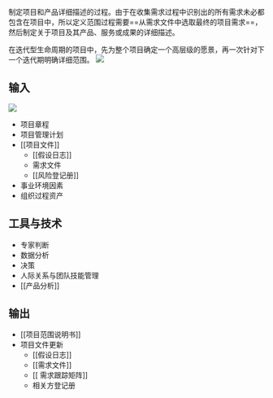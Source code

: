 制定项目和产品详细描述的过程。由于在收集需求过程中识别出的所有需求未必都包含在项目中，所以定义范围过程需要==从需求文件中选取最终的项目需求==，然后制定关于项目及其产品、服务或成果的详细描述。

在迭代型生命周期的项目中，先为整个项目确定一个高层级的愿景，再一次针对下一个迭代期明确详细范围。
![](https://raw.githubusercontent.com/a812305914/PMP/main/img/202210061128411.png)


## 输入
![](https://raw.githubusercontent.com/a812305914/PMP/main/img/202210061128920.png)

+ 项目章程
+ 项目管理计划
+ [[项目文件]]
	+ [[假设日志]]
	+ 需求文件
	+ [[风险登记册]]
+ 事业环境因素
+ 组织过程资产

## 工具与技术
+ 专家判断
+ 数据分析
+ 决策
+ 人际关系与团队技能管理
+ [[产品分析]]

## 输出
+ [[项目范围说明书]]
+ 项目文件更新
	+ [[假设日志]]
	+ [[需求文件]]
	+ [[ 需求跟踪矩阵]]
	+ 相关方登记册